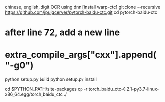 chinese, english, digit OCR using dnn
[install warp-ctc]
git clone --recursive https://github.com/jpuigcerver/pytorch-baidu-ctc.git
cd pytorch-baidu-ctc

# after line 72, add a new line
# extra_compile_args["cxx"].append("-g0")

python setup.py build
python setup.py install

cd $PYTHON_PATH/site-packages
cp -r torch_baidu_ctc-0.2.1-py3.7-linux-x86_64.egg/torch_baidu_ctc ./